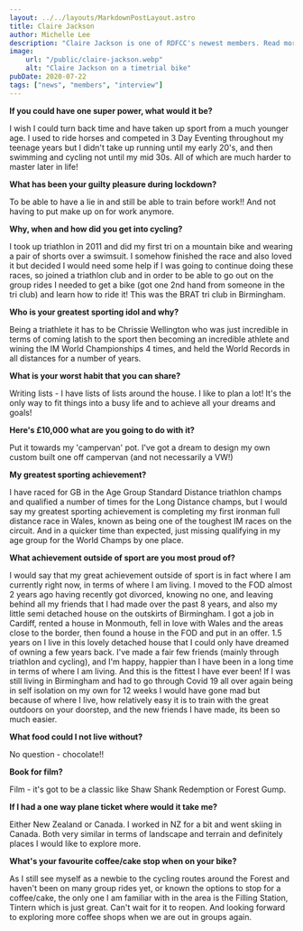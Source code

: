 ```yaml
---
layout: ../../layouts/MarkdownPostLayout.astro
title: Claire Jackson
author: Michelle Lee
description: "Claire Jackson is one of RDFCC's newest members. Read more about her journey to the Forest and feel inspired!"
image:
    url: "/public/claire-jackson.webp"
    alt: "Claire Jackson on a timetrial bike"
pubDate: 2020-07-22
tags: ["news", "members", "interview"]
---
```



**If you could have one super power, what would it be?**

I wish I could turn back time and have taken up sport from a much younger age. I used to ride horses and competed in 3 Day Eventing throughout my teenage years but I didn't take up running until my early 20's, and then swimming and cycling not until my mid 30s. All of which are much harder to master later in life!

**What has been your guilty pleasure during lockdown?**

To be able to have a lie in and still be able to train before work!! And not having to put make up on for work anymore.

**Why, when and how did you get into cycling?**

I took up triathlon in 2011 and did my first tri on a mountain bike and wearing a pair of shorts over a swimsuit. I somehow finished the race and also loved it but decided I would need some help if I was going to continue doing these races, so joined a triathlon club and in order to be able to go out on the group rides I needed to get a bike (got one 2nd hand from someone in the tri club) and learn how to ride it! This was the BRAT tri club in Birmingham.

**Who is your greatest sporting idol and why?**

Being a triathlete it has to be Chrissie Wellington who was just incredible in terms of coming latish to the sport then becoming an incredible athlete and wining the IM World Championships 4 times, and held the World Records in all distances for a number of years.

**What is your worst habit that you can share?**

Writing lists - I have lists of lists around the house. I like to plan a lot! It's the only way to fit things into a busy life and to achieve all your dreams and goals!

**Here's £10,000 what are you going to do with it?**

Put it towards my 'campervan' pot. I've got a dream to design my own custom built one off campervan (and not necessarily a VW!)

**My greatest sporting achievement?**

I have raced for GB in the Age Group Standard Distance triathlon champs and qualified a number of times for the Long Distance champs, but I would say my greatest sporting achievement is completing my first ironman full distance race in Wales, known as being one of the toughest IM races on the circuit. And in a quicker time than expected, just missing qualifying in my age group for the World Champs by one place.

**What achievement outside of sport are you most proud of?**

I would say that my great achievement outside of sport is in fact where I am currently right now, in terms of where I am living. I moved to the FOD almost 2 years ago having recently got divorced, knowing no one, and leaving behind all my friends that I had made over the past 8 years, and also my little semi detached house on the outskirts of Birmingham. I got a job in Cardiff, rented a house in Monmouth, fell in love with Wales and the areas close to the border, then found a house in the FOD and put in an offer. 1.5 years on I live in this lovely detached house that I could only have dreamed of owning a few years back. I've made a fair few friends (mainly through triathlon and cycling), and I'm happy, happier than I have been in a long time in terms of where I am living. And this is the fittest I have ever been! If I was still living in Birmingham and had to go through Covid 19 all over again being in self isolation on my own for 12 weeks I would have gone mad but because of where I live, how relatively easy it is to train with the great outdoors on your doorstep, and the new friends I have made, its been so much easier.

**What food could I not live without?**

No question - chocolate!!

**Book for film?**

Film - it's got to be a classic like Shaw Shank Redemption or Forest Gump.

**If I had a one way plane ticket where would it take me?**

Either New Zealand or Canada. I worked in NZ for a bit and went skiing in Canada. Both very similar in terms of landscape and terrain and definitely places I would like to explore more.

**What's your favourite coffee/cake stop when on your bike?**

As I still see myself as a newbie to the cycling routes around the Forest and haven't been on many group rides yet, or known the options to stop for a coffee/cake, the only one I am familiar with in the area is the Filling Station, Tintern which is just great. Can't wait for it to reopen. And looking forward to exploring more coffee shops when we are out in groups again.